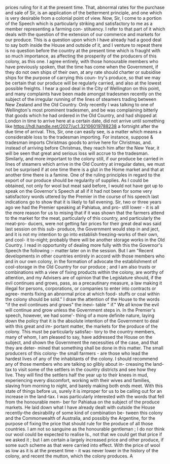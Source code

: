 prices ruling for it at the present time. That, abnormal rates for the purchase and sale of Sir, is an application of the betterment principle, and one which is very desirable from a colonial point of view. Now, Sir, I come to a portion of the Speech which is particularly striking and satisfactory to me as a member representing a farming con- stituency. I refer to that part of it which deals with the question of the extension of our commerce and markets for our produce. This is a question upon which I have already had a good deal to say both inside the House and outside of it, and I venture to repeat there is no question before the country at the present time which is fraught with so much importance, as affecting the prosperity of the producers of this colony, as this one. I agree entirely, with those honourable members who have previously spoken, that the time has come when the Government, if they do not own ships of their own, at any rate should charter or subsidise ships for the purpose of carrying this coun- try's produce, so that we may be certain that our produce will be regularly carried, and also at the lowest possible freights. I hear a good deal in the City of Wellington on this point, and many complaints have been made amongst tradesmen recently on the subject of the irregular running of the lines of steamers trading between New Zealand and the Old Country. Only recently I was talking to one of Wellington's most prominent tradesmen, and be was complaining bitterly that goods which he had ordered in the Old Country, and had shipped at London in time to arrive here at a certain date, did not arrive until something like https://hdl.handle.net/2027/uc1.32106019788238 a fortnight after the due time of arrival. This, Sir, one can easily see, is a matter which means a considerable loss to the tradesman importing. For instance, suppose & tradesman imports Christmas goods to arrive here for Christmas, and. instead of arriving before Christmas, they reach him after the New Year, it will be seen that great and serious loss will accrue to the tradesman. Similarly, and more important to the colony still, if our produce be carried in lines of steamers which arrive in the Old Country at irregular dates, we must not be surprised if at one time there is a glut in the Home market and that at another time there is a famine. One of the ruling principles in regard to the export of our produce should be regularity of supplies. As I could be obtained, not only for wool but meat said before, I would not have got up to speak on the Governor's Speech at all if it had not been for some very satisfactory words uttered by the Premier in the course of his speech last indications go to show that it is likely to fall evening. Sir, two or three years ago we had the Premier speaking at Pahiatua, and pro- still lower - it is all the more reason for us to mising that if it was shown that the farmers attend to the market for the meat, particularly of this country, and particularly the meat-pro- ducers, were not getting fair prices for their great deal was said last session on this sub- produce, the Government would step in and ject, and it is not my intention to go into establish freezing-works of their own, and cool- it to-night; probably there will be another storage works in the Old Country. I read in opportunity of dealing more fully with this the Governor's Speech the following :- matter later on in the session. But I am "Recent developments in other countries entirely in accord with those members who and in our own colony, in the formation of advocate the establishment of cool-storage in the Old Country for our produce ; and I am also trusts or combinations with a view of fixing products within the colony, are worthy of attention, and my Advisers are of opinion that the Legislature should, if the evil continues and grows, pass, as a precautinary measure, a law making it illegal for persons, corporations, or companies to enter into contracts or agree- ments fixing an abnormal price at which food- stuffs or coal within the colony should be sold." I draw the attention of the House to the words "if the evil continues and grows" the inevi- table " if." We all know the evil will continue and grow unless the Government steps in. In the Premier's speech, however, we had some'- thing of a more definite nature, laying down the policy that it is the absolute intention of the Government to deal with this great and im- portant matter, the markets for the produce of the colony. This must be particularly satisfac- tory to the country members, many of whom, I am pleased to say, have addressed the House on the subject, and shown the Government the necessities of the case, and that they are deter- mined that something shall be done in this matter. The small producers of this colony- the small farmers - are those who lead the hardest lives of any of the inhabitants of the colony. I should recommend any of those members who are talking so glibly about in- creasing the land-tax to visit some of the settlers in the country districts and see how they live. They will find the settlers half the year up to their knees in mud, experiencing every discomfort, working with their wives and families, slaving from morning to night, and barely making both ends meet. With this state of things before us, surely it is improper for us to be calling out for an increase in the land-tax. I was particularly interested with the words that fell from the honourable mem- ber for Pahiatua on the subject of the produce markets. He laid down what I have already dealt with outside the House recently-the desirability of some kind of combination be- tween this colony and the Commonwealth of Australia, and possibly the Argentine, for the purpose of fixing the price that should rule for the produce of all those countries. I am not so sanguine as the honourable gentleman ; I do nor think our wool could be expected to realise Is., not that we could get that price if we asked it ; but I am certain a largely increased price and other produce, if some such scheme as that were carried into effect. With the price of wool as low as it is at the present time - it was never lower in the history of the colony, and recent the mutton, which the colony produces. A 